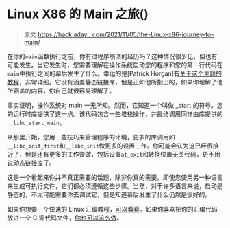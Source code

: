 # Linux X86 的 Main 之旅()

> 原文:[https://hack aday . com/2021/11/05/the-Linux-x86-journey-to-main/](https://hackaday.com/2021/11/05/the-linux-x86-journey-to-main/)

在你的`main`函数执行之前，你有过程序崩溃的经历吗？这种情况很少见，但也有可能发生。当它发生时，您需要理解在操作系统启动您的程序和您的第一行代码在`main`中执行之间的幕后发生了什么。幸运的是[Patrick Horgan]有[关于这个主题的教程](http://dbp-consulting.com/tutorials/debugging/linuxProgramStartup.html)，非常详细。它没有涵盖静态链接库，但是正如他所指出的，如果你理解了他所涵盖的内容，你自己就很容易理解了。

事实证明，操作系统对 main 一无所知。然而，它知道一个叫做 _start 的符号。您的运行时库提供了这一点。该代码包含一些堆栈操作，并最终调用同样由库提供的`__libc_start_main`。

从那里开始，您用一些技巧来管理程序的环境，更多的库调用如`__libc_init_first`和`__libc_init`做更多的设置工作。你可能会认为这已经很接近了，但是还有更多的工作要做，包括设置`at_exit`和转换位置无关代码，更不用说动态链接库了。

这是一个看起来你并不真正需要的话题，除非你真的需要。即使您使用另一种语言来生成可执行文件，它们都必须遵循这些步骤。当然，对于许多语言来说，启动是静态的，不太可能需要你去调试它，但是知道幕后发生了什么仍然是很好的。

如果你想要一个快速的 Linux 汇编教程，[可以看看](https://hackaday.com/2016/06/14/linux-assembly-required/)。如果你喜欢把你的汇编代码放进一个 C 源代码文件，[你也可以这么做](https://hackaday.com/2016/06/08/gcc-some-assembly-required/)。
